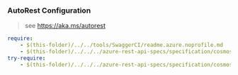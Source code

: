 ### AutoRest Configuration
> see https://aka.ms/autorest

``` yaml
require:
    - $(this-folder)/../../tools/SwaggerCI/readme.azure.noprofile.md
    - $(this-folder)/../../../azure-rest-api-specs/specification/cosmosdbmongoclusters/resource-manager/readme.md
try-require:
    - $(this-folder)/../../../azure-rest-api-specs/specification/cosmosdbmongoclusters/resource-manager/readme.powershell.md
```
